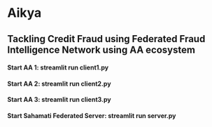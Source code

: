 # Aikya
## Tackling Credit Fraud using Federated Fraud Intelligence Network using AA ecosystem
#### Start AA 1: streamlit run client1.py
#### Start AA 2: streamlit run client2.py
#### Start AA 3: streamlit run client3.py
#### Start Sahamati Federated Server: streamlit run server.py
